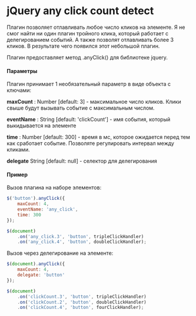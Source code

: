 # jQuery any click count detect

Плагин позволяет отлавливать любое число кликов на элементе. 
Я не смог найти ни один плагин тройного клика, который работает с делегированием событий. А также позволят отлавливать более 3 кликов. В результате чего появился этот небольшой плагин.

Плагин предоставляет метод .anyClick() для библиотеке jquery.

#### Параметры
Плагин принимает 1 необязательный параметр в виде объекта с ключами:

**maxCount** : Number [default: 3] - максимальное число кликов. Клики свыше будут вызывать событие с максимальным числом.

**eventName** : String [default: 'clickCount'] - имя события, который выкидывается на элементе

**time** : Number [default: 300] - время в мс, которое ожидается перед тем как сработает событие. Позволяте регулировать интервал между кликами.

**delegate** String [default: null] - селектор для делегирования

#### Пример

Вызов плагина на наборе элементов:
`````javascript
$('button').anyClick({
	maxCount: 4,
	eventName: 'any_click',
	time: 300
});

$(document)
	.on('any_click.3', 'button', tripleClickHandler)
	.on('any_click.4', 'button', doubleClickHandler);
`````

Вызов через делегирование на элементе:
`````javascript
$(document).anyClick({
	maxCount: 4,
	delegate: 'button'
});

$(document)
	.on('clickCount.3', 'button', tripleClickHandler)
	.on('clickCount.2', 'button', doubleClickHandler)
	.on('clickCount.4', 'button', fourClickHandler);
`````